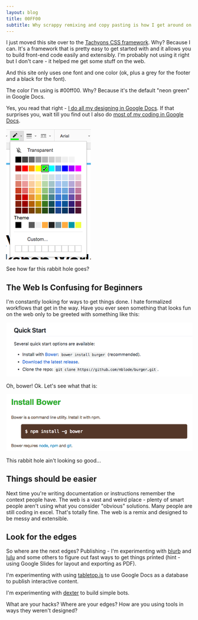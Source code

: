 ```yaml
---
layout: blog
title: 00FF00
subtitle: Why scrappy remixing and copy pasting is how I get around on the web
---
```


I just moved this site over to the [Tachyons CSS framework](http://tachyons.io/0). Why? Because I can. It's a framework that is pretty easy to get started with and it allows you to build front-end code easily and extensibly. I'm probably not using it right but I don't care - it helped me get some stuff on the web.

And this site only uses one font and one color (ok, plus a grey for the footer and a black for the font).

The color I'm using is #00ff00. Why? Because it's the default "neon green" in Google Docs.

Yes, you read that right - [I do all my designing in Google Docs](https://medium.com/@tomcritchlow/how-to-use-google-slides-as-a-free-cloud-hosted-illustrator-replacement-f472e6c3a881). If that surprises you, wait till you find out I also do [most of my coding in Google Docs](https://www.distilled.net/blog/distilled/guide-to-google-docs-importxml/).

![](/images/greenpicker.png)

See how far this rabbit hole goes?

## The Web Is Confusing for Beginners

I'm constantly looking for ways to get things done. I hate formalized workflows that get in the way. Have you ever seen something that looks fun on the web only to be greeted with something like this:

![](/images/notsoquickstart.png)

Oh, bower! Ok. Let's see what that is:

![](/images/bower.png)

This rabbit hole ain't looking so good...

## Things should be easier

Next time you're writing documentation or instructions remember the context people have. The web is a vast and weird place - plenty of smart people aren't using what you consider "obvious" solutions. Many people are still coding in excel. That's totally fine. The web is a remix and designed to be messy and extensible.

## Look for the edges

So where are the next edges? Publishing - I'm experimenting with [blurb](http://www.blurb.com/) and [lulu](https://www.lulu.com/) and some others to figure out fast ways to get things printed (hint - using Google Slides for layout and exporting as PDF).

I'm experimenting with using [tabletop.js](https://github.com/jsoma/tabletop) to use Google Docs as a database to publish interactive content.

I'm experimenting with [dexter](https://rundexter.com/) to build simple bots.

What are your hacks? Where are your edges? How are you using tools in ways they weren't designed? 




